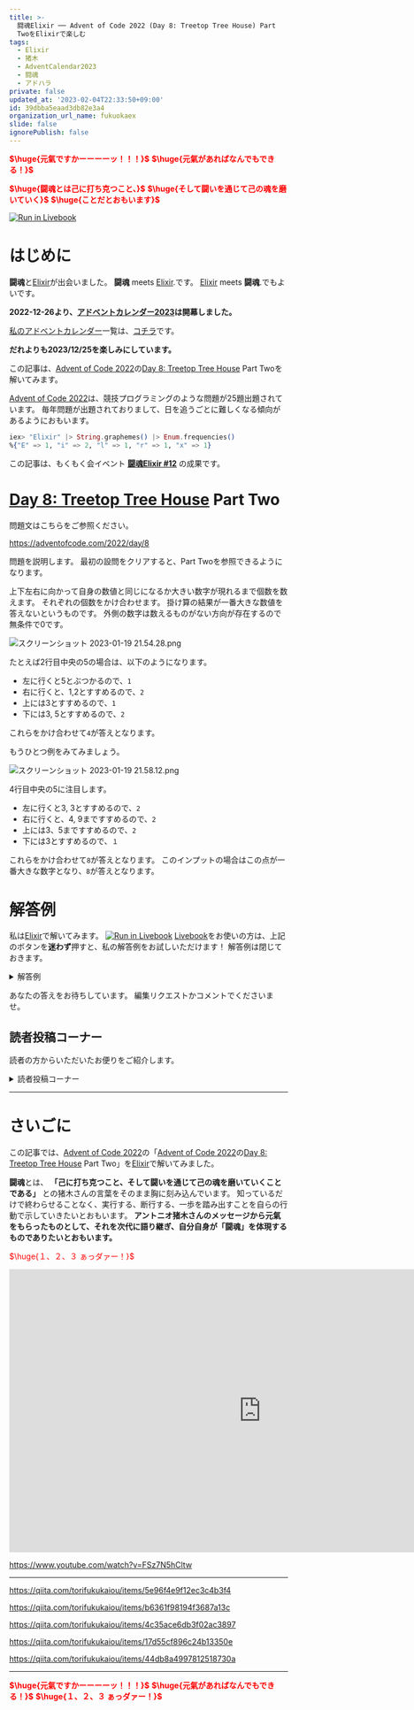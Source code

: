 ```yaml
---
title: >-
  闘魂Elixir ── Advent of Code 2022 (Day 8: Treetop Tree House) Part
  TwoをElixirで楽しむ
tags:
  - Elixir
  - 猪木
  - AdventCalendar2023
  - 闘魂
  - アドハラ
private: false
updated_at: '2023-02-04T22:33:50+09:00'
id: 39dbba5eaad3db82e3a4
organization_url_name: fukuokaex
slide: false
ignorePublish: false
---
```

<b><font color="red">$\huge{元氣ですかーーーーッ！！！}$</font></b>
<b><font color="red">$\huge{元氣があればなんでもできる！}$</font></b>

<b><font color="red">$\huge{闘魂とは己に打ち克つこと、}$</font></b>
<b><font color="red">$\huge{そして闘いを通じて己の魂を磨いていく}$</font></b>
<b><font color="red">$\huge{ことだとおもいます}$</font></b>

[![Run in Livebook](https://livebook.dev/badge/v1/black.svg)](https://livebook.dev/run?url=https%3A%2F%2Fgithub.com%2FTORIFUKUKaiou%2Flivebooks%2Fblob%2Fmain%2Fadvent_of_code%2F2022%2Findex.livemd)

# はじめに

**闘魂**と[Elixir](https://elixir-lang.org/)が出会いました。
**闘魂** meets [Elixir](https://elixir-lang.org/).です。
[Elixir](https://elixir-lang.org/) meets **闘魂**.でもよいです。

**2022-12-26より、[アドベントカレンダー2023](https://qiita.com/tags/adventcalendar2023)は開幕しました。**

[私のアドベントカレンダー](https://docs.google.com/spreadsheets/d/1HQvFjagQLRPjOYAjDVzWp9S4b8dKixxvvaz_TtbZWto/edit#gid=156122552)一覧は、[コチラ](https://docs.google.com/spreadsheets/d/1HQvFjagQLRPjOYAjDVzWp9S4b8dKixxvvaz_TtbZWto/edit#gid=156122552)です。

**だれよりも2023/12/25を楽しみにしています。**

この記事は、[Advent of Code 2022](https://adventofcode.com/2022)の[Day 8: Treetop Tree House](https://adventofcode.com/2022/day/8) Part Twoを解いてみます。

[Advent of Code 2022](https://adventofcode.com/2022)は、競技プログラミングのような問題が25題出題されています。
毎年問題が出題されておりまして、日を追うごとに難しくなる傾向があるようにおもいます。

```elixir
iex> "Elixir" |> String.graphemes() |> Enum.frequencies()
%{"E" => 1, "i" => 2, "l" => 1, "r" => 1, "x" => 1}
```

この記事は、もくもく会イベント **[闘魂Elixir #12](https://autoracex.connpass.com/event/267956/)** の成果です。



# [Day 8: Treetop Tree House](https://adventofcode.com/2022/day/8) Part Two

問題文はこちらをご参照ください。

https://adventofcode.com/2022/day/8

問題を説明します。
最初の設問をクリアすると、Part Twoを参照できるようになります。

上下左右に向かって自身の数値と同じになるか大きい数字が現れるまで個数を数えます。
それぞれの個数をかけ合わせます。
掛け算の結果が一番大きな数値を答えないというものです。
外側の数字は数えるものがない方向が存在するので無条件で0です。

![スクリーンショット 2023-01-19 21.54.28.png](https://qiita-image-store.s3.ap-northeast-1.amazonaws.com/0/131808/00b5882a-ce0a-a945-8130-8bc71ee5de35.png)

たとえば2行目中央の5の場合は、以下のようになります。

- 左に行くと5とぶつかるので、`1`
- 右に行くと、1,2とすすめるので、`2`
- 上には3とすすめるので、`1`
- 下には3, 5とすすめるので、`2`

これらをかけ合わせて`4`が答えとなります。

もうひとつ例をみてみましょう。

![スクリーンショット 2023-01-19 21.58.12.png](https://qiita-image-store.s3.ap-northeast-1.amazonaws.com/0/131808/927df45b-9de7-cb1e-b217-9f50c10a93e7.png)

4行目中央の5に注目します。

- 左に行くと3, 3とすすめるので、`2`
- 右に行くと、4, 9まですすめるので、`2`
- 上には3、5まですすめるので、`2`
- 下には3とすすめるので、`１`

これらをかけ合わせて`8`が答えとなります。
このインプットの場合はこの点が一番大きな数字となり、`8`が答えとなります。



# 解答例

私は[Elixir](https://elixir-lang.org/)で解いてみます。
[![Run in Livebook](https://livebook.dev/badge/v1/black.svg)](https://livebook.dev/run?url=https%3A%2F%2Fgithub.com%2FTORIFUKUKaiou%2Flivebooks%2Fblob%2Fmain%2Fadvent_of_code%2F2022%2Findex.livemd)
[Livebook](https://livebook.dev/)をお使いの方は、上記のボタンを**迷わず**押すと、私の解答例をお試しいただけます！
解答例は閉じておきます。



<details><summary>解答例</summary><div>

## 私


```elixir
input = """
30373
25512
65332
33549
35390
"""
```

```elixir
input_with_index = input
  |> String.split("\n", trim: true)
  |> Enum.map(&String.to_charlist/1)

row_size = Enum.count(input_with_index)

[head | _] = input_with_index
column_size = Enum.count(head)

map = for i <- 0..(row_size - 1), j <- 0..(column_size - 1), into: %{} do
  height = input_with_index |> Enum.at(i) |> Enum.at(j)
  {{i, j}, height}
end

value = fn
  -1, _height, distance -> {:halt, distance}
  height, height, distance -> {:halt, distance + 1}
  other_height, height, distance when other_height > height -> {:halt, distance + 1}
  other_height, height, distance when other_height < height -> {:cont, distance + 1}
end

f_horizontal_distance = fn row, start, ending, height ->
  start..ending
  |> Enum.reduce_while(0, fn index, acc ->
    Map.get(map, {row, index}, -1)
    |> value.(height, acc)
  end)
end

f_vertical_distance = fn column, start, ending, height ->
  start..ending
  |> Enum.reduce_while(0, fn index, acc ->
    Map.get(map, {index, column}, -1)
    |> value.(height, acc)
  end)
end

for i <- 0..(row_size - 1),
    j <- 0..(column_size - 1),
    height = Map.fetch!(map, {i, j}),
    r = f_horizontal_distance.(i, j + 1, column_size, height),
    l = f_horizontal_distance.(i, j - 1, -1, height),
    t = f_vertical_distance.(j, i - 1, -1, height),
    d = f_vertical_distance.(j, i + 1, row_size, height) do
  r * l * t * d
end
|> IO.inspect()
|> Enum.max()
```




`8` が得られます。

</div></details>

あなたの答えをお待ちしています。
編集リクエストかコメントでくださいませ。



## 読者投稿コーナー

読者の方からいただいたお便りをご紹介します。

<details><summary>読者投稿コーナー</summary><div>



まだありません。


</div></details>




---

# さいごに

この記事では、[Advent of Code 2022](https://adventofcode.com/2022)の「[Advent of Code 2022](https://adventofcode.com/2022)の[Day 8: Treetop Tree House](https://adventofcode.com/2022/day/8) Part Two」を[Elixir](https://elixir-lang.org/)で解いてみました。


**闘魂**とは、 **「己に打ち克つこと、そして闘いを通じて己の魂を磨いていくことである」** との猪木さんの言葉をそのまま胸に刻み込んでいます。
知っているだけで終わらせることなく、実行する、断行する、一歩を踏み出すことを自らの行動で示していきたいとおもいます。
**アントニオ猪木さんのメッセージから元氣をもらったものとして、それを次代に語り継ぎ、自分自身が「闘魂」を体現するものでありたいとおもいます。**

<font color="red">$\huge{１、２、３ ぁっダァー！}$</font>


<iframe width="910" height="512" src="https://www.youtube.com/embed/AWxwmqzbOaw" title="燃える闘魂 アントニオ猪木  追悼VTR" frameborder="0" allow="accelerometer; autoplay; clipboard-write; encrypted-media; gyroscope; picture-in-picture" allowfullscreen></iframe>

https://www.youtube.com/watch?v=FSz7N5hCltw

---

https://qiita.com/torifukukaiou/items/5e96f4e9f12ec3c4b3f4

https://qiita.com/torifukukaiou/items/b6361f98194f3687a13c

https://qiita.com/torifukukaiou/items/4c35ace6db3f02ac3897

https://qiita.com/torifukukaiou/items/17d55cf896c24b13350e

https://qiita.com/torifukukaiou/items/44db8a4997812518730a




---

<b><font color="red">$\huge{元氣ですかーーーーッ！！！}$</font></b>
<b><font color="red">$\huge{元氣があればなんでもできる！}$</font></b>
<b><font color="red">$\huge{１、２、３ ぁっダァー！}$</font></b>
